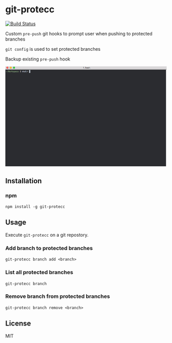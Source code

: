 # git-protecc

[![Build Status](https://travis-ci.org/dcrtantuco/git-protecc.svg?branch=master)](https://travis-ci.org/dcrtantuco/git-protecc)

Custom `pre-push` git hooks to prompt user when pushing to protected branches

`git config` is used to set protected branches

Backup existing `pre-push` hook

![sample](demo.gif)

## Installation

### npm

```
npm install -g git-protecc
```

## Usage

Execute `git-protecc` on a git repostory.

### Add branch to protected branches

```
git-protecc branch add <branch>
```

### List all protected branches

```
git-protecc branch
```

### Remove branch from protected branches

```
git-protecc branch remove <branch>
```

## License

MIT
